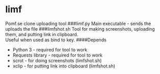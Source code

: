 # limf
Pomf.se clone uploading tool
###limf.py
Main executable - sends the uploads the file
###limfshot.sh
Tool for making screenshots, uploading them, and putting link in clipboard.  
Useful when used as bind to key.
####Depends
* Python 3 - required for tool to work
* Requests library - required for tool to work
* scrot - for doing screenshots (limfshot.sh)
* xclip - for putting link into clipboard (limfshot.sh)

